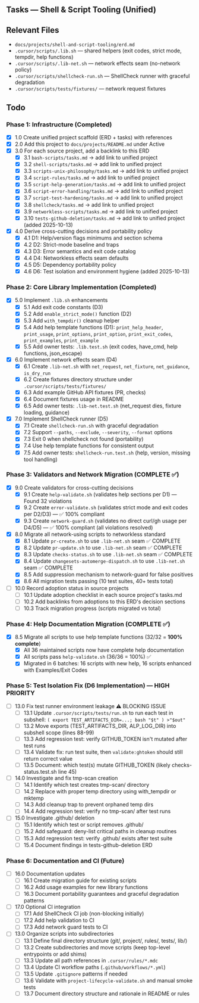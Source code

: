 ## Tasks — Shell & Script Tooling (Unified)

## Relevant Files

- `docs/projects/shell-and-script-tooling/erd.md`
- `.cursor/scripts/.lib.sh` — shared helpers (exit codes, strict mode, tempdir, help functions)
- `.cursor/scripts/.lib-net.sh` — network effects seam (no-network policy)
- `.cursor/scripts/shellcheck-run.sh` — ShellCheck runner with graceful degradation
- `.cursor/scripts/tests/fixtures/` — network request fixtures

## Todo

### Phase 1: Infrastructure (Completed)

- [x] 1.0 Create unified project scaffold (ERD + tasks) with references
- [x] 2.0 Add this project to `docs/projects/README.md` under Active
- [x] 3.0 For each source project, add a backlink to this ERD
  - [x] 3.1 `bash-scripts/tasks.md` → add link to unified project
  - [x] 3.2 `shell-scripts/tasks.md` → add link to unified project
  - [x] 3.3 `scripts-unix-philosophy/tasks.md` → add link to unified project
  - [x] 3.4 `script-rules/tasks.md` → add link to unified project
  - [x] 3.5 `script-help-generation/tasks.md` → add link to unified project
  - [x] 3.6 `script-error-handling/tasks.md` → add link to unified project
  - [x] 3.7 `script-test-hardening/tasks.md` → add link to unified project
  - [x] 3.8 `shellcheck/tasks.md` → add link to unified project
  - [x] 3.9 `networkless-scripts/tasks.md` → add link to unified project
  - [x] 3.10 `tests-github-deletion/tasks.md` → add link to unified project (added 2025-10-13)
- [x] 4.0 Derive cross-cutting decisions and portability policy
  - [x] 4.1 D1: Help/version flags minimums and section schema
  - [x] 4.2 D2: Strict-mode baseline and traps
  - [x] 4.3 D3: Error semantics and exit code catalog
  - [x] 4.4 D4: Networkless effects seam defaults
  - [x] 4.5 D5: Dependency portability policy
  - [x] 4.6 D6: Test isolation and environment hygiene (added 2025-10-13)

### Phase 2: Core Library Implementation (Completed)

- [x] 5.0 Implement `.lib.sh` enhancements
  - [x] 5.1 Add exit code constants (D3)
  - [x] 5.2 Add `enable_strict_mode()` function (D2)
  - [x] 5.3 Add `with_tempdir()` cleanup helper
  - [x] 5.4 Add help template functions (D1): `print_help_header`, `print_usage`, `print_options`, `print_option`, `print_exit_codes`, `print_examples`, `print_example`
  - [x] 5.5 Add owner tests: `.lib.test.sh` (exit codes, have_cmd, help functions, json_escape)
- [x] 6.0 Implement network effects seam (D4)
  - [x] 6.1 Create `.lib-net.sh` with `net_request`, `net_fixture`, `net_guidance`, `is_dry_run`
  - [x] 6.2 Create fixtures directory structure under `.cursor/scripts/tests/fixtures/`
  - [x] 6.3 Add example GitHub API fixtures (PR, checks)
  - [x] 6.4 Document fixtures usage in README
  - [x] 6.5 Add owner tests: `.lib-net.test.sh` (net_request dies, fixture loading, guidance)
- [x] 7.0 Implement ShellCheck runner (D5)
  - [x] 7.1 Create `shellcheck-run.sh` with graceful degradation
  - [x] 7.2 Support `--paths`, `--exclude`, `--severity`, `--format` options
  - [x] 7.3 Exit 0 when shellcheck not found (portability)
  - [x] 7.4 Use help template functions for consistent output
  - [x] 7.5 Add owner tests: `shellcheck-run.test.sh` (help, version, missing tool handling)

### Phase 3: Validators and Network Migration (COMPLETE ✅)

- [x] 9.0 Create validators for cross-cutting decisions
  - [x] 9.1 Create `help-validate.sh` (validates help sections per D1) — Found 32 violations
  - [x] 9.2 Create `error-validate.sh` (validates strict mode and exit codes per D2/D3) — ✅ 100% compliant
  - [x] 9.3 Create `network-guard.sh` (validates no direct curl/gh usage per D4/D5) — ✅ 100% compliant (all violations resolved)
- [x] 8.0 Migrate all network-using scripts to networkless standard
  - [x] 8.1 Update `pr-create.sh` to use `.lib-net.sh` seam ✅ COMPLETE
  - [x] 8.2 Update `pr-update.sh` to use `.lib-net.sh` seam ✅ COMPLETE
  - [x] 8.3 Update `checks-status.sh` to use `.lib-net.sh` seam ✅ COMPLETE
  - [x] 8.4 Update `changesets-automerge-dispatch.sh` to use `.lib-net.sh` seam ✅ COMPLETE
  - [x] 8.5 Add suppression mechanism to network-guard for false positives
  - [x] 8.6 All migration tests passing (10 test suites, 40+ tests total)
- [ ] 10.0 Record adoption status in source projects
  - [ ] 10.1 Update adoption checklist in each source project's tasks.md
  - [ ] 10.2 Add backlinks from adoptions to this ERD's decision sections
  - [ ] 10.3 Track migration progress (scripts migrated vs total)

### Phase 4: Help Documentation Migration (COMPLETE ✅)

- [x] 8.5 Migrate all scripts to use help template functions (32/32 = **100% complete**)
  - [x] All 36 maintained scripts now have complete help documentation
  - [x] All scripts pass `help-validate.sh` (36/36 = 100%) ✅
  - [x] Migrated in 6 batches: 16 scripts with new help, 16 scripts enhanced with Examples/Exit Codes

### Phase 5: Test Isolation Fix (D6 Implementation) — HIGH PRIORITY

- [ ] 13.0 Fix test runner environment leakage ⚠️ BLOCKING ISSUE
  - [ ] 13.1 Update `.cursor/scripts/tests/run.sh` to run each test in subshell: `( export TEST_ARTIFACTS_DIR=...; bash "$t" ) >"$out"`
  - [ ] 13.2 Move exports (TEST_ARTIFACTS_DIR, ALP_LOG_DIR) into subshell scope (lines 88-99)
  - [ ] 13.3 Add regression test: verify GITHUB_TOKEN isn't mutated after test runs
  - [ ] 13.4 Validate fix: run test suite, then `validate:ghtoken` should still return correct value
  - [ ] 13.5 Document: which test(s) mutate GITHUB_TOKEN (likely checks-status.test.sh line 45)
- [ ] 14.0 Investigate and fix tmp-scan creation
  - [ ] 14.1 Identify which test creates tmp-scan/ directory
  - [ ] 14.2 Replace with proper temp directory using with_tempdir or mktemp
  - [ ] 14.3 Add cleanup trap to prevent orphaned temp dirs
  - [ ] 14.4 Add regression test: verify no tmp-scan/ after test runs
- [ ] 15.0 Investigate .github/ deletion
  - [ ] 15.1 Identify which test or script removes .github/
  - [ ] 15.2 Add safeguard: deny-list critical paths in cleanup routines
  - [ ] 15.3 Add regression test: verify .github/ exists after test suite
  - [ ] 15.4 Document findings in tests-github-deletion ERD

### Phase 6: Documentation and CI (Future)

- [ ] 16.0 Documentation updates
  - [ ] 16.1 Create migration guide for existing scripts
  - [ ] 16.2 Add usage examples for new library functions
  - [ ] 16.3 Document portability guarantees and graceful degradation patterns
- [ ] 17.0 Optional CI integration
  - [ ] 17.1 Add ShellCheck CI job (non-blocking initially)
  - [ ] 17.2 Add help validation to CI
  - [ ] 17.3 Add network guard tests to CI
- [ ] 13.0 Organize scripts into subdirectories
  - [ ] 13.1 Define final directory structure (git/, project/, rules/, tests/, lib/)
  - [ ] 13.2 Create subdirectories and move scripts (keep top-level entrypoints or add shims)
  - [ ] 13.3 Update all path references in `.cursor/rules/*.mdc`
  - [ ] 13.4 Update CI workflow paths (`.github/workflows/*.yml`)
  - [ ] 13.5 Update `.gitignore` patterns if needed
  - [ ] 13.6 Validate with `project-lifecycle-validate.sh` and manual smoke tests
  - [ ] 13.7 Document directory structure and rationale in README or rules
